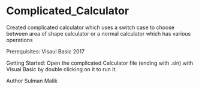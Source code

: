 # Complicated_Calculator
Created complicated calculator which uses a switch case to choose between area of shape calculator or a normal calculator which has various operations

Prerequisites: Visaul Basic 2017

Getting Started: Open the complicated Calculator file (ending with .sln) with Visual Basic by double clicking on it to run it.

Author Sulman Malik
